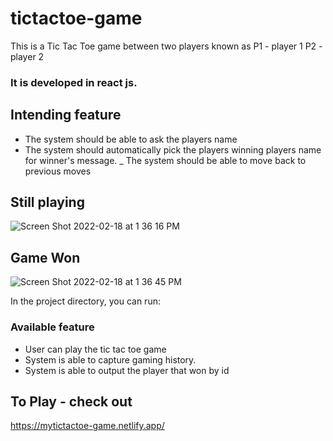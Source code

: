 # tictactoe-game

This is a Tic Tac Toe game between two players known as 
P1 - player 1
P2 - player 2

### It is developed in react js.



## Intending feature
- The system should be able to ask the players name
- The system should automatically pick the players winning players name for winner's message.
_ The system should be able to move back to previous moves

## Still playing

![Screen Shot 2022-02-18 at 1 36 16 PM](https://user-images.githubusercontent.com/20610726/154684494-682774cb-53d0-49d2-a567-e58e14fe1119.png)


## Game Won
![Screen Shot 2022-02-18 at 1 36 45 PM](https://user-images.githubusercontent.com/20610726/154684547-cd4be45a-7943-4699-b27f-7bbf301729e4.png)


In the project directory, you can run:

### Available feature
- User can play the tic tac toe game
- System is able to capture gaming history.
- System is able to output the player that won by id

## To Play - check out
https://mytictactoe-game.netlify.app/

